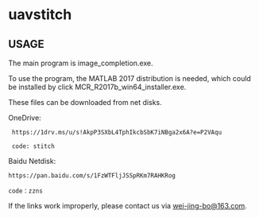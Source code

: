# uavstitch

## USAGE

The main program is image_completion.exe.

To use the program, the MATLAB 2017 distribution is needed, which could be installed by click MCR_R2017b_win64_installer.exe.

These files can be downloaded from net disks.

OneDrive: 

     https://1drv.ms/u/s!AkpP3SXbL4TphIkcbSbK7iNBga2x6A?e=P2VAqu
     
     code: stitch
    
Baidu Netdisk:

    https://pan.baidu.com/s/1FzWTFljJSSpRKm7RAHKRog 

    code：zzns


If the links work improperly, please contact us via wei-jing-bo@163.com.

